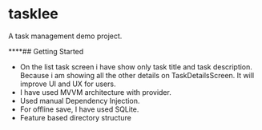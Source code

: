 # tasklee

A task management demo project.

****## Getting Started

- On the list task screen i have show only task title and task description. Because i am showing all
  the other details on TaskDetailsScreen. It will improve UI and UX for users.
- I have used MVVM architecture with provider.
- Used manual Dependency Injection.
- For offline save, I have used SQLite.
- Feature based directory structure

